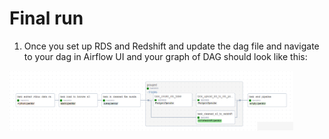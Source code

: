 # Final run

1. Once you set up RDS and Redshift and update the dag file and navigate to your dag in Airflow UI and your graph of DAG should look like this: 

<img src="https://github.com/rohitanumolu/zillow_rapidapi_aws_pipeline/blob/main/images/dag.png" width=90% height=80%>
